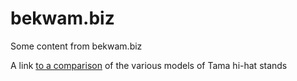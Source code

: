 bekwam.biz
===============

Some content from bekwam.biz

A link [to a comparison](drums/tama_hihat_stand_comparison.md) of the various models of Tama hi-hat stands
